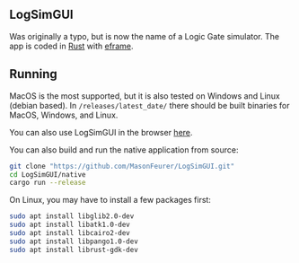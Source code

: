 ## LogSimGUI
Was originally a typo, but is now the name of a Logic Gate simulator. The app is coded in [Rust](https://www.rust-lang.org/) with [eframe](https://crates.io/crates/eframe).

## Running
MacOS is the most supported, but it is also tested on Windows and Linux (debian based).
In `/releases/latest_date/` there should be built binaries for MacOS, Windows, and Linux.

You can also use LogSimGUI in the browser [here](http://logsimgui.ga).

You can also build and run the native application from source:
```sh
git clone "https://github.com/MasonFeurer/LogSimGUI.git"
cd LogSimGUI/native
cargo run --release
```
On Linux, you may have to install a few packages first:
```sh
sudo apt install libglib2.0-dev
sudo apt install libatk1.0-dev
sudo apt install libcairo2-dev
sudo apt install libpango1.0-dev
sudo apt install librust-gdk-dev
```
